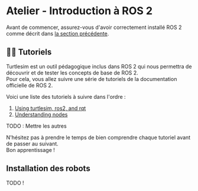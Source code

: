 # Atelier - Introduction à ROS 2

Avant de commencer, assurez-vous d'avoir correctement installé ROS 2 comme décrit dans [la section précédente](./installation_ros2.md). 

## 🧑‍🏫 Tutoriels

Turtlesim est un outil pédagogique inclus dans ROS 2 qui nous permettra de découvrir et de tester les concepts de base de ROS 2.  
Pour cela, vous allez suivre une série de tutoriels de la documentation officielle de ROS 2.

Voici une liste des tutoriels à suivre dans l'ordre :

1. [Using turtlesim, ros2, and rqt](https://docs.ros.org/en/humble/Tutorials/Beginner-CLI-Tools/Introducing-Turtlesim/Introducing-Turtlesim.html)
2. [Understanding nodes](https://docs.ros.org/en/humble/Tutorials/Beginner-CLI-Tools/Understanding-ROS2-Nodes/Understanding-ROS2-Nodes.html)

TODO : Mettre les autres

N'hésitez pas à prendre le temps de bien comprendre chaque tutoriel avant de passer au suivant.  
Bon apprentissage !

## Installation des robots

TODO !